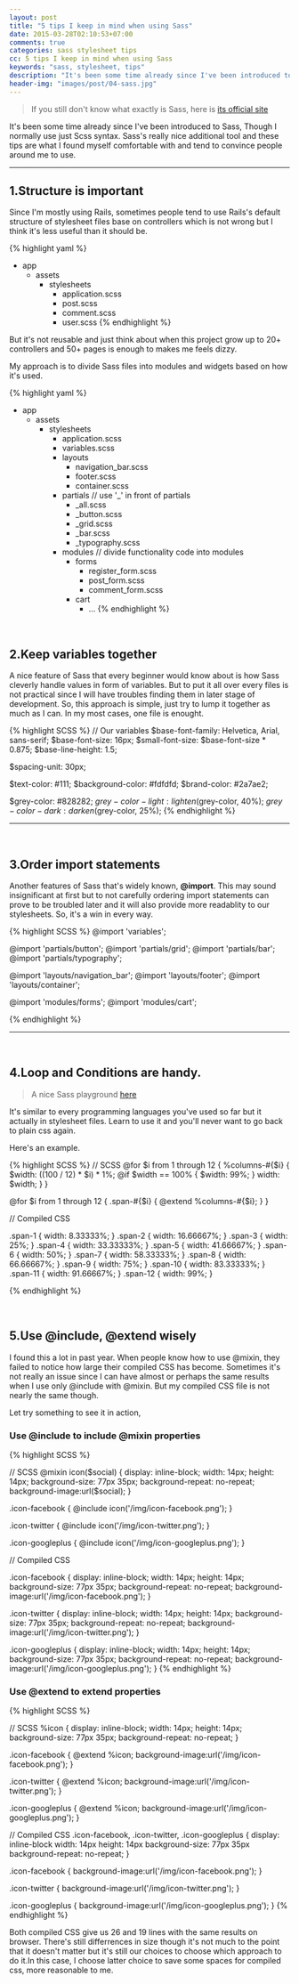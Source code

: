 ```yaml
---
layout: post
title: "5 tips I keep in mind when using Sass"
date: 2015-03-28T02:10:53+07:00
comments: true
categories: sass stylesheet tips
cc: 5 tips I keep in mind when using Sass
keywords: "sass, stylesheet, tips"
description: "It's been some time already since I've been introduced to Sass, Though I normally use just Scss syntax. Sass's really nice additional tool and these tips are what I found myself comfortable with and tend to convince people around me to use..."
header-img: "images/post/04-sass.jpg"
---
```


>If you still don't know what exactly is Sass, here is [its official site](http://Sass-lang.org)

It's been some time already since I've been introduced to Sass, Though I normally use just Scss syntax. Sass's really nice additional tool and these tips are what I found myself comfortable with and tend to convince people around me to use.


*******


1.Structure is important
-----------------------
Since I'm mostly using Rails, sometimes people tend to use Rails's default structure of stylesheet files base on controllers which is not wrong but I think it's less useful than it should be.

{% highlight yaml %}
- app
  + assets
    * stylesheets
      - application.scss
      - post.scss
      - comment.scss
      - user.scss
{% endhighlight %}

But it's not reusable and just think about when this project grow up to 20+ controllers and 50+ pages is enough to makes me feels dizzy.


My approach is to divide Sass files into modules and widgets based on how it's used.

{% highlight yaml %}
- app
  + assets
    * stylesheets
      - application.scss
      - variables.scss
      - layouts
        * navigation_bar.scss
        * footer.scss
        * container.scss
      - partials // use '_' in front of partials
        * _all.scss
        * _button.scss
        * _grid.scss
        * _bar.scss
        * _typography.scss
      - modules // divide functionality code into modules
        * forms
          - register_form.scss
          - post_form.scss
          - comment_form.scss
        * cart
          - ...
{% endhighlight %}

&nbsp;


2.Keep variables together
------------------------

A nice feature of Sass that every beginner would know about is how Sass cleverly handle values in form of variables. But to put it all over every files is not practical since I will have troubles finding them in later stage of development. So, this approach is simple, just try to lump it together as much as I can. In my most cases, one file is enought.

{% highlight SCSS %}
// Our variables
$base-font-family: Helvetica, Arial, sans-serif;
$base-font-size:   16px;
$small-font-size:  $base-font-size * 0.875;
$base-line-height: 1.5;

$spacing-unit:     30px;

$text-color:       #111;
$background-color: #fdfdfd;
$brand-color:      #2a7ae2;

$grey-color:       #828282;
$grey-color-light: lighten($grey-color, 40%);
$grey-color-dark:  darken($grey-color, 25%);
{% endhighlight %}

******
&nbsp;


3.Order import statements
-----------------------

Another features of Sass that's widely known, **@import**.
This may sound insignificant at first but to not carefully ordering import statements can prove to be troubled later and it will also provide more readablity to our stylesheets. So, it's a win in every way.

{% highlight SCSS %}
@import 'variables';

@import 'partials/button';
@import 'partials/grid';
@import 'partials/bar';
@import 'partials/typography';

@import 'layouts/navigation_bar';
@import 'layouts/footer';
@import 'layouts/container';

@import 'modules/forms';
@import 'modules/cart';

{% endhighlight %}
******
&nbsp;

4.Loop and Conditions are handy.
---------------------------------
> A nice Sass playground [here](http://Sassmeister.com)


It's similar to every programming languages you've used so far but it actually in stylesheet files. Learn to use it and you'll never want to go back to plain css again.

Here's an example.

{% highlight SCSS %}
// SCSS
@for $i from 1 through 12 {
  %columns-#{$i} {
    $width: ((100 / 12) * $i) * 1%;
    @if $width == 100% {
      $width: 99%;
    }
    width: $width;
  }
}

@for $i from 1 through 12 {
  .span-#{$i} {
    @extend %columns-#{$i};
  }
}


// Compiled CSS

.span-1 {
  width: 8.33333%;
}
.span-2 {
  width: 16.66667%;
}
.span-3 {
  width: 25%;
}
.span-4 {
  width: 33.33333%;
}
.span-5 {
  width: 41.66667%;
}
.span-6 {
  width: 50%;
}
.span-7 {
  width: 58.33333%;
}
.span-8 {
  width: 66.66667%;
}
.span-9 {
  width: 75%;
}
.span-10 {
  width: 83.33333%;
}
.span-11 {
  width: 91.66667%;
}
.span-12 {
  width: 99%;
}


{% endhighlight %}

&nbsp;


5.Use @include, @extend wisely
-----------------------------

I found this a lot in past year. When people know how to use @mixin, they failed to notice how large their compiled CSS has become. Sometimes it's not really an issue since I can have almost or perhaps the same results when I use only @include with @mixin. But my compiled CSS file is not nearly the same though.

Let try something to see it in action,


### Use @include to include @mixin properties
{% highlight SCSS %}

// SCSS
@mixin icon($social) {
  display: inline-block;
  width: 14px;
  height: 14px;
  background-size: 77px 35px;
  background-repeat: no-repeat;
  background-image:url($social);
}

.icon-facebook {
  @include icon('/img/icon-facebook.png');
}

.icon-twitter {
  @include icon('/img/icon-twitter.png');
}

.icon-googleplus {
  @include icon('/img/icon-googleplus.png');
}

// Compiled CSS

.icon-facebook {
  display: inline-block;
  width: 14px;
  height: 14px;
  background-size: 77px 35px;
  background-repeat: no-repeat;
  background-image:url('/img/icon-facebook.png');
}

.icon-twitter {
  display: inline-block;
  width: 14px;
  height: 14px;
  background-size: 77px 35px;
  background-repeat: no-repeat;
  background-image:url('/img/icon-twitter.png');
}

.icon-googleplus {
  display: inline-block;
  width: 14px;
  height: 14px;
  background-size: 77px 35px;
  background-repeat: no-repeat;
  background-image:url('/img/icon-googleplus.png');
}
{% endhighlight %}
&nbsp;

### Use @extend to extend properties
{% highlight SCSS %}

// SCSS
%icon {
  display: inline-block;
  width: 14px;
  height: 14px;
  background-size: 77px 35px;
  background-repeat: no-repeat;
}

.icon-facebook {
  @extend %icon;
  background-image:url('/img/icon-facebook.png');
}

.icon-twitter {
  @extend %icon;
  background-image:url('/img/icon-twitter.png');
}

.icon-googleplus {
  @extend %icon;
  background-image:url('/img/icon-googleplus.png');
}

// Compiled CSS
.icon-facebook, .icon-twitter, .icon-googleplus {
  display: inline-block
  width: 14px
  height: 14px
  background-size: 77px 35px
  background-repeat: no-repeat;
}

.icon-facebook {
  background-image:url('/img/icon-facebook.png');
}

.icon-twitter {
  background-image:url('/img/icon-twitter.png');
}

.icon-googleplus {
  background-image:url('/img/icon-googleplus.png');
}
{% endhighlight %}


Both compiled CSS give us 26 and 19 lines with the same results on browser. There's still differrences in size though it's not much to the point that it doesn't matter but it's still our choices to choose which approach to do it.In this case, I choose latter choice to save some spaces for compiled css, more reasonable to me.
&nbsp;

